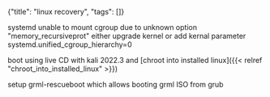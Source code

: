 {"title": "linux recovery", "tags": []}

systemd unable to mount cgroup due to unknown option "memory_recursiveprot"
either upgrade kernel or add kernal parameter systemd.unified_cgroup_hierarchy=0

boot using live CD with kali 2022.3 and [chroot into installed linux]({{< relref "chroot_into_installed_linux" >}})

setup grml-rescueboot which allows booting grml ISO from grub


